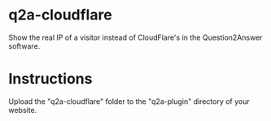 q2a-cloudflare
==============

Show the real IP of a visitor instead of CloudFlare's in the Question2Answer software.

Instructions
==============

Upload the "q2a-cloudflare" folder to the "q2a-plugin" directory of your website.
